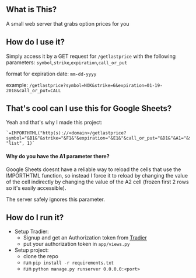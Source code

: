 ## What is This?

A small web server that grabs option prices for you

## How do I use it?

Simply access it by a GET request for `/getlastprice` with the following parameters: `symbol`,`strike`,`expiration`,`call_or_put`

format for expiration date: `mm-dd-yyyy`

example: `/getlastprice?symbol=NOK&strike=6&expiration=01-19-2018&call_or_put=CALL`

## That's cool can I use this for Google Sheets?

Yeah and that's why I made this project:

    `=IMPORTHTML("http(s)://<domain>/getlastprice?symbol="&B1&"&strike="&F1&"&expiration="&E1&"&call_or_put="&D1&"&A1="&$A$2, "list", 1)`

#### Why do you have the A1 parameter there?

Google Sheets doesnt have a reliable way to reload the cells that use the IMPORTHTML function, so instead I force it to reload by changing the value of the cell indirectly by changing the value of the A2 cell (frozen first 2 rows so it's easily accessible).

The server safely ignores this parameter.

## How do I run it?

* Setup Tradier:
    * Signup and get an Authorization token from [Tradier](https://developer.tradier.com/documentation)
    * put your authorization token in `app/views.py`
* Setup project:
    * clone the repo
    * run `pip install -r requirements.txt`
    * run `python manage.py runserver 0.0.0.0:<port>`
